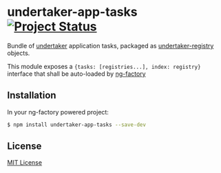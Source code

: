 # undertaker-app-tasks [![Project Status](https://img.shields.io/badge/status-experimental-orange.svg?style=flat)](https://github.com/ng-tools/undertaker-app-tasks)

Bundle of [undertaker](https://github.com/phated/undertaker) application tasks, packaged as [undertaker-registry](https://github.com/phated/undertaker-registry) objects.

This module exposes a `{tasks: [registries...], index: registry}` interface that shall be auto-loaded by [ng-factory](https://github.com/ng-tools/ng-factory)


## Installation

In your ng-factory powered project:

```bash
$ npm install undertaker-app-tasks --save-dev
```


## License

[MIT License](http://en.wikipedia.org/wiki/MIT_License)
